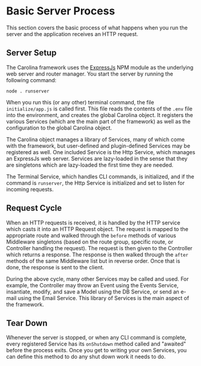 
# Basic Server Process

This section covers the basic process of what happens when you run the server
and the application receives an HTTP request.

## Server Setup

The Carolina framework uses the
[ExpressJs](https://www.npmjs.com/package/express) NPM module as the underlying
web server and router manager. You start the server by running the 
following command:

```
node . runserver
```

When you run this (or any other) terminal command, the file 
`initialize/app.js` is called first. This file reads the contents of the 
`.env` file into the environment, and creates the global Carolina object.
It registers the various Services (which are the main part of the framework)
as well as the configuration to the global Carolina object. 

The Carolina object manages a library of Services, many of which come with the 
framework, but user-defined and plugin-defined Services may be registered as 
well. One included Service is the Http Service, which manages an ExpressJs
web server. Services are 
lazy-loaded in the sense that they are singletons which are lazy-loaded the 
first time they are needed.

The Terminal Service, which handles CLI commands, is initialized, and if the 
command is `runserver`, the Http Service is initialized and set to listen for
incoming requests.

## Request Cycle

When an HTTP requests is received, it is handled by the HTTP service which
casts it into an HTTP Request object. The request is mapped to the appropriate
route and walked through the `before` methods of various Middleware singletons
(based on the route group, specific route, or Controller handling the request).
The request is then given to the Controller which returns a response.
The response is then walked through the `after` methods of the same Middleware
list but in reverse order. Once that is done, the response is sent to the
client.

During the above cycle, many other Services may be called and used.
For example, the Controller may throw an Event using the Events Service,
insantiate, modify, and save a Model using the DB Service, or send an e-mail 
using the Email Service. This library of Services is the main aspect of the 
framework.

## Tear Down

Whenever the server is stopped, or when any CLI command is complete, 
every registered Service has its `onShutdown` method called and "awaited"
before the process exits. Once you get to writing your own Services, 
you can define this method to do any shut down work it needs to do.